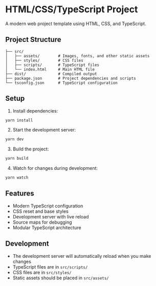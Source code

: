 # HTML/CSS/TypeScript Project

A modern web project template using HTML, CSS, and TypeScript.

## Project Structure

```
├── src/
│   ├── assets/        # Images, fonts, and other static assets
│   ├── styles/        # CSS files
│   ├── scripts/       # TypeScript files
│   └── index.html     # Main HTML file
├── dist/              # Compiled output
├── package.json       # Project dependencies and scripts
└── tsconfig.json      # TypeScript configuration
```

## Setup

1. Install dependencies:

```bash
yarn install
```

2. Start the development server:

```bash
yarn dev
```

3. Build the project:

```bash
yarn build
```

4. Watch for changes during development:

```bash
yarn watch
```

## Features

- Modern TypeScript configuration
- CSS reset and base styles
- Development server with live reload
- Source maps for debugging
- Modular TypeScript architecture

## Development

- The development server will automatically reload when you make changes
- TypeScript files are in `src/scripts/`
- CSS files are in `src/styles/`
- Static assets should be placed in `src/assets/`
